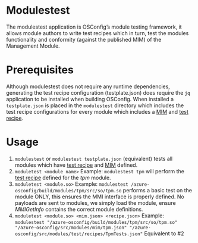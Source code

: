 # Modulestest
The modulestest application is OSConfig’s module testing framework, it allows module authors to write test recipes which in turn, test the modules functionality and conformity (against the published MIM) of the Management Module.

# Prerequisites
Although modulestest does not require any runtime dependencies, generating the test recipe configuration (testplate.json) does require the `jq` application to be installed when building OSConfig. When installed a `testplate.json` is placed in the `modulestest` directory which includes the test recipe configurations for every module which includes a [MIM](https://github.com/Azure/azure-osconfig/tree/main/src/modules/mim) and [test recipe](https://github.com/Azure/azure-osconfig/tree/main/src/modules/test/recipes).

# Usage
1. `modulestest` or `modulestest testplate.json` (equivalent) tests all modules which have [test recipe](https://github.com/Azure/azure-osconfig/tree/main/src/modules/test/recipes) and [MIM](https://github.com/Azure/azure-osconfig/tree/main/src/modules/mim) defined.
2. `moduletest <module name>` Example: `modulestest tpm` will perform the [test recipe](https://github.com/Azure/azure-osconfig/tree/main/src/modules/test/recipes) defined for the _tpm_ module.
3. `moduletest <module.so>` Example: `modulestest /azure-osconfig/build/modules/tpm/src/so/tpm.so` performs a basic test on the module ONLY, this ensures the MMI interface is properly defined. No payloads are sent to modules, we simply load the module, ensure _MMIGetInfo_ contains the correct module definitions.
4. `moduletest <module.so> <mim.json> <recipe.json>` Example: `modulestest "/azure-osconfig/build/modules/tpm/src/so/tpm.so" "/azure-osconfig/src/modules/mim/tpm.json" "/azure-osconfig/src/modules/test/recipes/TpmTests.json"` Equivalent to #2